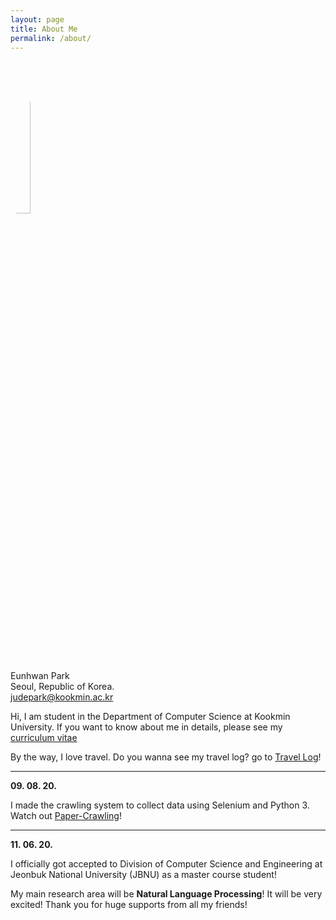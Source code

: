 ```yaml
---
layout: page
title: About Me
permalink: /about/
---
```

<img src="https://avatars.githubusercontent.com/JudePark96" width="25%" height="25%" style="border-radius:50%"/><br/>
Eunhwan Park <br >
Seoul, Republic of Korea. <br >
judepark@kookmin.ac.kr

Hi, I am student in the Department of Computer Science at Kookmin University.
If you want to know about me in details, please see my [curriculum vitae](https://github.com/JudePark96/blog/raw/master/eunhwanpark_cv.pdf)

By the way, I love travel. Do you wanna see my travel log? go to [Travel Log](https://judepark96.github.io/blog/travel_log/#1)!

---

**09. 08. 20.**

I made the crawling system to collect data using Selenium and Python 3. Watch out [Paper-Crawling](https://github.com/JudePark96/paper-crawling)!

---

**11. 06. 20.**

I officially got accepted to Division of Computer Science and Engineering at Jeonbuk National University (JBNU) as a master course student!

My main research area will be **Natural Language Processing**! It will be very excited! Thank you for huge supports from all my friends!
